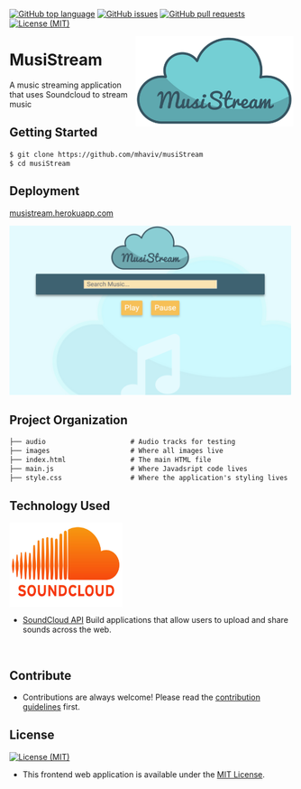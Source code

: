 [![GitHub top language](https://img.shields.io/github/languages/top/mhaviv/musiStream.svg?colorB=EFDF70&style=plastic)](https://github.com/mhaviv/musiStream)
[![GitHub issues](https://img.shields.io/github/issues/mhaviv/musiStream.svg?&colorB=ff0000&style=plastic)](https://github.com/mhaviv/musiStream/issues)
[![GitHub pull requests](https://img.shields.io/github/issues-pr/mhaviv/musiStream.svg?colorB=1FBF14&style=plastic)](https://github.com/mhaviv/musiStream/pulls)
[![License (MIT)](https://img.shields.io/badge/license-MIT-blue.svg?style=plastic)](https://opensource.org/licenses/MIT)

<img src="images/MusiStream.png" align="right" alt="Hallowgram Logo" width="280" height="160" overflow="hidden" />

# MusiStream

A music streaming application that uses Soundcloud to stream music

## Getting Started

```
$ git clone https://github.com/mhaviv/musiStream
$ cd musiStream
```

## Deployment

[musistream.herokuapp.com](https://musistream.herokuapp.com/)

<p>
	<img src= "images/MusiStreamSite.png" width="500" height="300">
</p>

## Project Organization

```
├── audio                     # Audio tracks for testing
├── images 					  # Where all images live 
├── index.html                # The main HTML file
├── main.js                   # Where Javadsript code lives
├── style.css                 # Where the application's styling lives
```


## Technology Used

<img src="./images/soundcloud.jpg" align="center" width="200" height="150" /><br>

* [SoundCloud API](https://developers.soundcloud.com/) Build applications that allow users to upload and share sounds across the web.
<br>

## Contribute
* Contributions are always welcome! Please read the [contribution guidelines](CONTRIBUTING.md) first.

## License
[![License (MIT)](https://img.shields.io/badge/license-MIT-blue.svg?style=plastic)](https://opensource.org/licenses/MIT)

* This frontend web application is available under the [MIT License](https://github.com/mhaviv/musiStream/blob/master/LICENSE.md).


